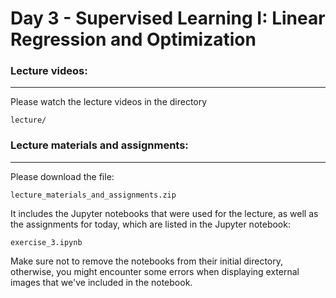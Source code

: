 # Day 3 - Supervised Learning I: Linear Regression and Optimization

### Lecture videos:

---

Please watch the lecture videos in the directory

```
lecture/
```

### Lecture materials and assignments:

---

Please download the file:

```
lecture_materials_and_assignments.zip
```

It includes the Jupyter notebooks that were used for the lecture, as well as the assignments for today, which are listed in the Jupyter notebook:

```
exercise_3.ipynb 
```

Make sure not to remove the notebooks from their initial directory, otherwise, you might encounter some errors when displaying external images that we've included in the notebook.